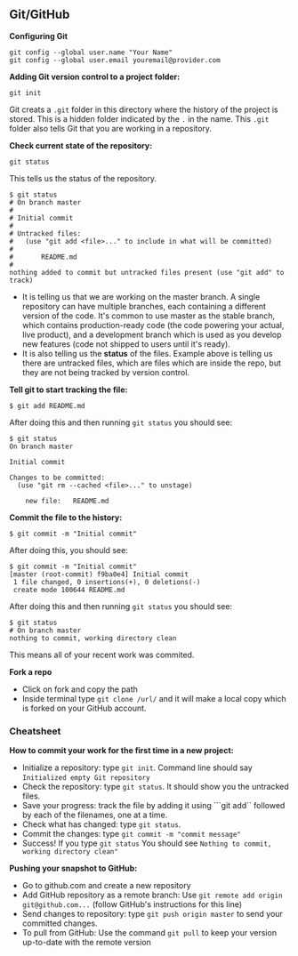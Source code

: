 ## Git/GitHub

**Configuring Git**
```
git config --global user.name "Your Name"
git config --global user.email youremail@provider.com
```

**Adding Git version control to a project folder:**
```
git init
```
Git creats a ```.git``` folder in this directory where the history of the project is stored. This is a hidden folder indicated by the ```.``` in the name. This ```.git``` folder also tells Git that you are working in a repository.

**Check current state of the repository:**
```
git status
```
This tells us the status of the repository. 

```
$ git status
# On branch master
#
# Initial commit
#
# Untracked files:
#   (use "git add <file>..." to include in what will be committed)
#
#       README.md
#
nothing added to commit but untracked files present (use "git add" to track)
```
+ It is telling us that we are working on the master branch. A single repository can have multiple branches, each containing a different version of the code. It's common to use master as the stable branch, which contains production-ready code (the code powering your actual, live product), and a development branch which is used as you develop new features (code not shipped to users until it's ready).
+ It is also telling us the **status** of the files. Example above is telling us there are untracked files, which are files which are inside the repo, but they are not being tracked by version control.

**Tell git to start tracking the file:**
```
$ git add README.md
```
After doing this and then running ```git status``` you should see:
```
$ git status
On branch master

Initial commit

Changes to be committed:
  (use "git rm --cached <file>..." to unstage)

	new file:   README.md
```

**Commit the file to the history:**
```
$ git commit -m "Initial commit"
```

After doing this, you should see:
```
$ git commit -m "Initial commit"
[master (root-commit) f9ba0e4] Initial commit
 1 file changed, 0 insertions(+), 0 deletions(-)
 create mode 100644 README.md
```

After doing this and then running ```git status``` you should see:
```
$ git status
# On branch master
nothing to commit, working directory clean
```
This means all of your recent work was commited.

**Fork a repo**
+ Click on fork and copy the path
+ Inside terminal type ```git clone /url/``` and it will make a local copy which is forked on your GitHub account.

### Cheatsheet

**How to commit your work for the first time in a new project:**

+ Initialize a repository: type ```git init```. Command line should say ```Initialized empty Git repository```
+ Check the repository: type ```git status```. It should show you the untracked files.
+ Save your progress: track the file by adding it using ```git add`` followed by each of the filenames, one at a time.
+ Check what has changed: type ```git status```.
+ Commit the changes: type ```git commit -m "commit message"```
+ Success! If you type ```git status``` You should see ```Nothing to commit, working directory clean"```

**Pushing your snapshot to GitHub:**

+ Go to github.com and create a new repository
+ Add GitHub repository as a remote branch: Use ```git remote add origin git@github.com...``` (follow GitHub's instructions for this line)
+ Send changes to repository: type ```git push origin master``` to send your committed changes.
+ To pull from GitHub: Use the command ```git pull``` to keep your version up-to-date with the remote version
